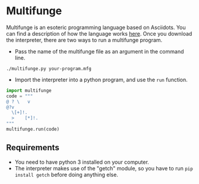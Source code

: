 # Multifunge
Multifunge is an esoteric programming language based on Asciidots. 
You can find a description of how the language works [here](https://owenbechtel.com/multifunge). 
Once you download the interpreter, there are two ways to run a multifunge program.
* Pass the name of the multifunge file as an argument in the command line.
```
./multifunge.py your-program.mfg
```
* Import the interpreter into a python program, and use the `run` function.
```python
import multifunge
code = """
@ ? \   v
@?v
  \[+]!.
  >    [*]!.
"""
multifunge.run(code)
```

## Requirements
* You need to have python 3 installed on your computer.
* The interpreter makes use of the "getch" module, so you have to run `pip install getch` before doing anything else.
